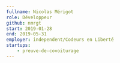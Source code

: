 ```yaml
---
fullname: Nicolas Mérigot
role: Développeur
github: nmrgt
start: 2019-01-28
end: 2019-05-31
employer: independent/Codeurs en Liberté
startups:
    - preuve-de-covoiturage
---
```

